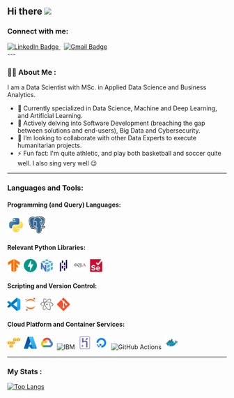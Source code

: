<h2>
  Hi there
  <img src="https://media.giphy.com/media/hvRJCLFzcasrR4ia7z/giphy.gif" width="30px"/>
</h2>

### Connect with me:
<div id="badges">
  <a href="https://www.linkedin.com/in/michael-igbomezie-2901a5122/">
    <img src="https://img.shields.io/badge/LinkedIn-blue?style=for-the-badge&logo=linkedin&logoColor=white" alt="LinkedIn Badge"/>
  </a>&nbsp;
  <a href=mailto:"michaeligbomezie@gmail.com">
    <img src="https://img.shields.io/badge/Gmail-D14836?style=for-the-badge&logo=gmail&logoColor=white" alt="Gmail Badge"/>
  </a>
</div>
---

### :man_technologist: About Me :

I am a Data Scientist with MSc. in Applied Data Science and Business Analytics.

- 🔭 Currently specialized in Data Science, Machine and Deep Learning, and Artificial Learning.
- 🌱 Actively delving into Software Development (breaching the gap between solutions and end-users), Big Data and Cybersecurity.
- 👯 I’m looking to collaborate with other Data Experts to execute humanitarian projects.
- ⚡ Fun fact: I'm quite athletic, and play both basketball and soccer quite well. I also sing very well 😉

---

### Languages and Tools:
#### Programming (and Query) Languages:
<div>
  <img src="https://github.com/devicons/devicon/blob/master/icons/python/python-original.svg" title="Python" alt="Python" width="40" height="40"/>&nbsp;
  <img src="https://github.com/devicons/devicon/blob/master/icons/postgresql/postgresql-original.svg" title="Postgresql" alt="Postgresql" width="40" height="40"/>
</div>

#### Relevant Python Libraries:
<div>
  <img src="https://github.com/devicons/devicon/blob/master/icons/tensorflow/tensorflow-original.svg" title="Tensorflow" alt="Tensorflow" width="30" height="30"/>&nbsp;
  <img src="https://github.com/devicons/devicon/blob/master/icons/fastapi/fastapi-original.svg" title="FastAPI" alt="FastAPI" width="30" height="30"/>&nbsp;
  <img src="https://github.com/devicons/devicon/blob/master/icons/numpy/numpy-original.svg" title="Numpy" alt="Numpy" width="30" height="30"/>&nbsp;
  <img src="https://github.com/devicons/devicon/blob/master/icons/pandas/pandas-original.svg" title="Pandas" alt="Pandas" width="30" height="30"/>&nbsp;
  <img src="https://github.com/devicons/devicon/blob/master/icons/sqlalchemy/sqlalchemy-original.svg" title="SQLAlchemy" alt="SQLAlchemy" width="30" height="30"/>&nbsp;
  <img src="https://github.com/devicons/devicon/blob/master/icons/selenium/selenium-original.svg" title="Selenium" alt="Selenium" width="30" height="30"/>
</div>

#### Scripting and Version Control:
<div>
  <img src="https://github.com/devicons/devicon/blob/master/icons/vscode/vscode-original.svg" title="VSCode" alt="VSCode" width="30" height="30"/>&nbsp;
  <img src="https://github.com/devicons/devicon/blob/master/icons/jupyter/jupyter-original.svg" title="Jupyter" alt="Jupyter" width="30" height="30"/>&nbsp;
  <img src="https://github.com/devicons/devicon/blob/master/icons/atom/atom-original.svg" title="Atom" alt="Atom" width="30" height="30"/>&nbsp;
  <img src="https://github.com/devicons/devicon/blob/master/icons/git/git-original.svg" title="Git" alt="Git" width="30" height="30"/>
</div>

#### Cloud Platform and Container Services:
<div>
  <img src="https://github.com/devicons/devicon/blob/master/icons/amazonwebservices/amazonwebservices-original.svg" title="AWS" alt="AWS" width="30" height="30"/>&nbsp;
  <img src="https://github.com/devicons/devicon/blob/master/icons/azure/azure-original.svg" title="Azure" alt="Azure" width="30" height="30"/>&nbsp;
  <img src="https://github.com/devicons/devicon/blob/master/icons/googlecloud/googlecloud-original.svg" title="GCP" alt="GCP" width="30" height="30"/>&nbsp;
  <img src="https://github.com/gilbarbara/logos/blob/main/logos/ibm.svg" title="IBM" alt="IBM" width="30" height="30"/>&nbsp;
  <img src="https://github.com/devicons/devicon/blob/master/icons/heroku/heroku-original.svg" title="Heroku" alt="Heroku" width="30" height="30"/>&nbsp;
  <img src="https://github.com/devicons/devicon/blob/master/icons/digitalocean/digitalocean-original.svg" title="DigitalOcean" alt="DigitalOcean" width="30" height="30"/>&nbsp;
  <img src="https://github.com/gilbarbara/logos/blob/main/logos/github-actions.svg" title="GitHub Actions" alt="GitHub Actions" width="30" height="30"/>&nbsp;
  <img src="https://github.com/devicons/devicon/blob/master/icons/docker/docker-original.svg" title="Docker" alt="Docker" width="30" height="30"/>
</div>

---

### My Stats :
[![Top Langs](https://github-readme-stats.vercel.app/api/top-langs/?username=dub-em&layout=compact&theme=dark&background=000000)](https://github.com/dub-em/github-readme-stats)


<!--
**dub-em/dub-em** is a ✨ _special_ ✨ repository because its `README.md` (this file) appears on your GitHub profile.

Here are some ideas to get you started:

- 🔭 I’m currently working on ...
- 🌱 I’m currently learning ...
- 👯 I’m looking to collaborate on ...
- 🤔 I’m looking for help with ...
- 💬 Ask me about ...
- 📫 How to reach me: ...
- 😄 Pronouns: ...
- ⚡ Fun fact: ...
Supporting Links
-https://www.sitepoint.com/github-profile-readme/
-https://github.com/devicons/devicon
-https://emojipedia.org/most-popular/
-https://giphy.com/stickers/hacktiv8-coding-codingfromhome-fromhome-M9gbBd9nbDrOTu1Mqx?utm_source=media-link&utm_medium=landing&utm_campaign=Media+Links&utm_term=
-https://github.com/gilbarbara/logos/tree/main/logos
-->
